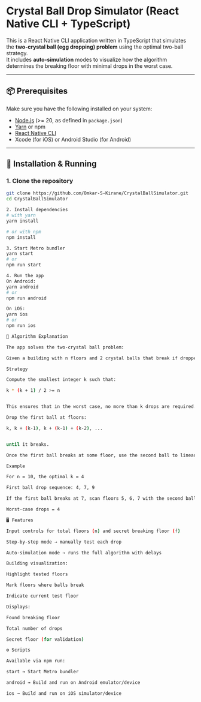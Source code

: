 # Crystal Ball Drop Simulator (React Native CLI + TypeScript)

This is a React Native CLI application written in TypeScript that simulates the **two-crystal ball (egg dropping) problem** using the optimal two-ball strategy.  
It includes **auto-simulation** modes to visualize how the algorithm determines the breaking floor with minimal drops in the worst case.

---

## 📦 Prerequisites

Make sure you have the following installed on your system:

- [Node.js](https://nodejs.org/) (>= 20, as defined in `package.json`)
- [Yarn](https://yarnpkg.com/) or npm
- [React Native CLI](https://reactnative.dev/docs/environment-setup)  
- Xcode (for iOS) or Android Studio (for Android)

---

## 🚀 Installation & Running

### 1. Clone the repository
```bash
git clone https://github.com/Omkar-S-Kirane/CrystalBallSimulator.git
cd CrystalBallSimulator

2. Install dependencies
# with yarn
yarn install

# or with npm
npm install

3. Start Metro bundler
yarn start
# or
npm run start

4. Run the app
On Android:
yarn android
# or
npm run android

On iOS:
yarn ios
# or
npm run ios

🧠 Algorithm Explanation

The app solves the two-crystal ball problem:

Given a building with n floors and 2 crystal balls that break if dropped from floor f or higher, find the smallest such f with the minimum number of drops in the worst case.

Strategy

Compute the smallest integer k such that:

k * (k + 1) / 2 >= n


This ensures that in the worst case, no more than k drops are required.

Drop the first ball at floors:

k, k + (k-1), k + (k-1) + (k-2), ...


until it breaks.

Once the first ball breaks at some floor, use the second ball to linearly scan floors between the last safe floor + 1 and the breaking floor.

Example

For n = 10, the optimal k = 4

First ball drop sequence: 4, 7, 9

If the first ball breaks at 7, scan floors 5, 6, 7 with the second ball

Worst-case drops = 4

🖥 Features

Input controls for total floors (n) and secret breaking floor (f)

Step-by-step mode → manually test each drop

Auto-simulation mode → runs the full algorithm with delays

Building visualization:

Highlight tested floors

Mark floors where balls break

Indicate current test floor

Displays:

Found breaking floor

Total number of drops

Secret floor (for validation)

⚙️ Scripts

Available via npm run:

start → Start Metro bundler

android → Build and run on Android emulator/device

ios → Build and run on iOS simulator/device
